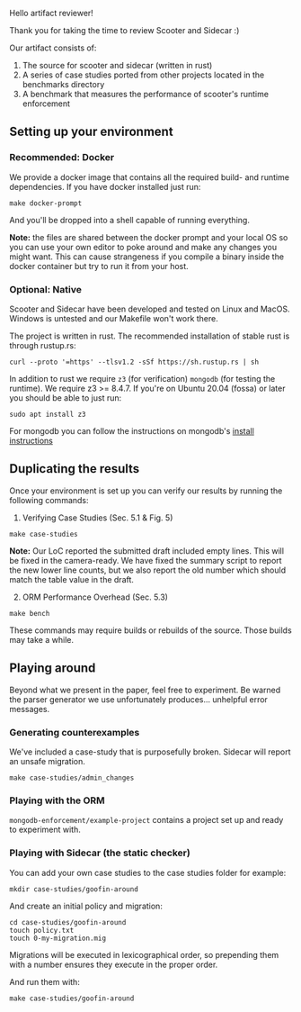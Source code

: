 Hello artifact reviewer!

Thank you for taking the time to review Scooter and Sidecar :)

Our artifact consists of:
  1. The source for scooter and sidecar (written in rust)
  2. A series of case studies ported from other projects located in the
     benchmarks directory
  3. A benchmark that measures the performance of scooter's runtime enforcement

## Setting up your environment

### Recommended: Docker
We provide a docker image that contains all the required build- and runtime dependencies.
If you have docker installed just run:

```
make docker-prompt
```

And you'll be dropped into a shell capable of running everything.

**Note:** the files are shared between the docker prompt and your local OS so
you can use your own editor to poke around and make any changes you might
want. This can cause strangeness if you compile a binary inside the docker
container but try to run it from your host.

### Optional: Native
Scooter and Sidecar have been developed and tested on Linux and MacOS. Windows is untested
and our Makefile won't work there.

The project is written in rust. The recommended installation of stable rust is through rustup.rs:
```
curl --proto '=https' --tlsv1.2 -sSf https://sh.rustup.rs | sh
```

In addition to rust we require `z3` (for verification) `mongodb` (for testing the runtime).
We require z3 >= 8.4.7. If you're on Ubuntu 20.04 (fossa) or later you should be able to just run:
```
sudo apt install z3
```

For mongodb you can follow the instructions on mongodb's [install
instructions](https://docs.mongodb.com/manual/administration/install-on-linux/)

## Duplicating the results

Once your environment is set up you can verify our results by running the following commands:

1. Verifying Case Studies (Sec. 5.1 & Fig. 5)

```
make case-studies
```

**Note:** Our LoC reported the submitted draft included empty lines. This will be fixed in the camera-ready. We have fixed the summary script to report the new lower line counts, but we
also report the old number which should match the table value in the draft.

2. ORM Performance Overhead (Sec. 5.3)

```
make bench
```


These commands may require builds or rebuilds of the source. Those builds may take a while.


## Playing around
Beyond what we present in the paper, feel free to experiment. Be warned the
parser generator we use unfortunately produces... unhelpful error messages.

### Generating counterexamples
We've included a case-study that is purposefully broken. Sidecar will report
an unsafe migration.

```
make case-studies/admin_changes
```


### Playing with the ORM
`mongodb-enforcement/example-project` contains a project set up and ready to experiment with.

### Playing with Sidecar (the static checker)
You can add your own case studies to the case studies folder for example:
```
mkdir case-studies/goofin-around
```

And create an initial policy and migration:

```
cd case-studies/goofin-around
touch policy.txt
touch 0-my-migration.mig
```

Migrations will be executed in lexicographical order, so prepending them with a
number ensures they execute in the proper order.

And run them with:

```
make case-studies/goofin-around
```
